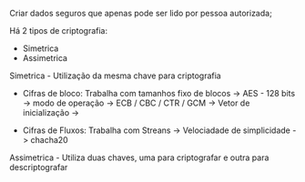 Criar dados seguros que apenas pode ser lido por pessoa autorizada;

Há 2 tipos de criptografia:
- Simetrica 
- Assimetrica

Simetrica - Utilização da mesma chave para criptografia
- Cifras de bloco: Trabalha com tamanhos fixo de blocos -> AES - 128 bits
    -> modo de operação -> ECB / CBC / CTR / GCM
    -> Vetor de inicialização -> 

- Cifras de Fluxos: Trabalha com Streans -> Velociadade de simplicidade -> chacha20



Assimetrica - Utiliza duas chaves, uma para criptografar e outra para descriptografar 
    



